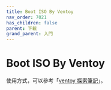 ```yaml
---
title: Boot ISO By Ventoy
nav_order: 7021
has_children: false
parent: 下載
grand_parent: 入門
---
```



# Boot ISO By Ventoy

使用方式，可以參考「[ventoy 探索筆記](https://samwhelp.github.io/note-about-ventoy/)」。
